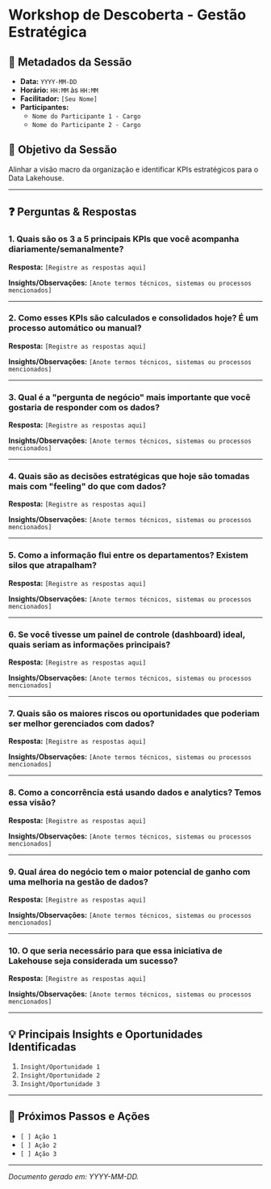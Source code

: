 # Workshop de Descoberta - Gestão Estratégica

## 📌 Metadados da Sessão
- **Data:** `YYYY-MM-DD`
- **Horário:** `HH:MM` às `HH:MM`
- **Facilitador:** `[Seu Nome]`
- **Participantes:**
    - `Nome do Participante 1 - Cargo`
    - `Nome do Participante 2 - Cargo`

## 🎯 Objetivo da Sessão
Alinhar a visão macro da organização e identificar KPIs estratégicos para o Data Lakehouse.

---

## ❓ Perguntas & Respostas

### 1. Quais são os 3 a 5 principais KPIs que você acompanha diariamente/semanalmente?
**Resposta:**
`[Registre as respostas aqui]`

**Insights/Observações:**
`[Anote termos técnicos, sistemas ou processos mencionados]`

---

### 2. Como esses KPIs são calculados e consolidados hoje? É um processo automático ou manual?
**Resposta:**
`[Registre as respostas aqui]`

**Insights/Observações:**
`[Anote termos técnicos, sistemas ou processos mencionados]`

---

### 3. Qual é a "pergunta de negócio" mais importante que você gostaria de responder com os dados?
**Resposta:**
`[Registre as respostas aqui]`

**Insights/Observações:**
`[Anote termos técnicos, sistemas ou processos mencionados]`

---

### 4. Quais são as decisões estratégicas que hoje são tomadas mais com "feeling" do que com dados?
**Resposta:**
`[Registre as respostas aqui]`

**Insights/Observações:**
`[Anote termos técnicos, sistemas ou processos mencionados]`

---

### 5. Como a informação flui entre os departamentos? Existem silos que atrapalham?
**Resposta:**
`[Registre as respostas aqui]`

**Insights/Observações:**
`[Anote termos técnicos, sistemas ou processos mencionados]`

---

### 6. Se você tivesse um painel de controle (dashboard) ideal, quais seriam as informações principais?
**Resposta:**
`[Registre as respostas aqui]`

**Insights/Observações:**
`[Anote termos técnicos, sistemas ou processos mencionados]`

---

### 7. Quais são os maiores riscos ou oportunidades que poderiam ser melhor gerenciados com dados?
**Resposta:**
`[Registre as respostas aqui]`

**Insights/Observações:**
`[Anote termos técnicos, sistemas ou processos mencionados]`

---

### 8. Como a concorrência está usando dados e analytics? Temos essa visão?
**Resposta:**
`[Registre as respostas aqui]`

**Insights/Observações:**
`[Anote termos técnicos, sistemas ou processos mencionados]`

---

### 9. Qual área do negócio tem o maior potencial de ganho com uma melhoria na gestão de dados?
**Resposta:**
`[Registre as respostas aqui]`

**Insights/Observações:**
`[Anote termos técnicos, sistemas ou processos mencionados]`

---

### 10. O que seria necessário para que essa iniciativa de Lakehouse seja considerada um sucesso?
**Resposta:**
`[Registre as respostas aqui]`

**Insights/Observações:**
`[Anote termos técnicos, sistemas ou processos mencionados]`

---

## 💡 Principais Insights e Oportunidades Identificadas
1. `Insight/Oportunidade 1`
2. `Insight/Oportunidade 2`
3. `Insight/Oportunidade 3`

---

## 🚀 Próximos Passos e Ações
- `[ ] Ação 1`
- `[ ] Ação 2`
- `[ ] Ação 3`

---
*Documento gerado em: YYYY-MM-DD.*